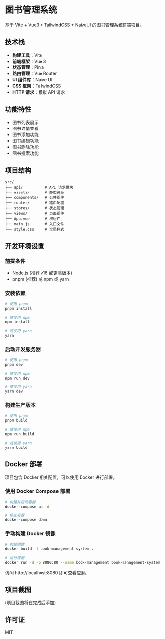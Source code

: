 # 图书管理系统

基于 Vite + Vue3 + TailwindCSS + NaiveUI 的图书管理系统前端项目。

## 技术栈

- **构建工具**：Vite
- **前端框架**：Vue 3
- **状态管理**：Pinia
- **路由管理**：Vue Router
- **UI 组件库**：Naive UI
- **CSS 框架**：TailwindCSS
- **HTTP 请求**：模拟 API 请求

## 功能特性

- 图书列表展示
- 图书详情查看
- 图书添加功能
- 图书编辑功能
- 图书删除功能
- 图书搜索功能

## 项目结构

```
src/
├── api/          # API 请求模块
├── assets/       # 静态资源
├── components/   # 公共组件
├── router/       # 路由配置
├── stores/       # 状态管理
├── views/        # 页面组件
├── App.vue       # 根组件
├── main.js       # 入口文件
└── style.css     # 全局样式
```

## 开发环境设置

### 前提条件

- Node.js (推荐 v16 或更高版本)
- pnpm (推荐) 或 npm 或 yarn

### 安装依赖

```bash
# 使用 pnpm
pnpm install

# 或使用 npm
npm install

# 或使用 yarn
yarn
```

### 启动开发服务器

```bash
# 使用 pnpm
pnpm dev

# 或使用 npm
npm run dev

# 或使用 yarn
yarn dev
```

### 构建生产版本

```bash
# 使用 pnpm
pnpm build

# 或使用 npm
npm run build

# 或使用 yarn
yarn build
```

## Docker 部署

项目包含 Docker 相关配置，可以使用 Docker 进行部署。

### 使用 Docker Compose 部署

```bash
# 构建并启动容器
docker-compose up -d

# 停止容器
docker-compose down
```

### 手动构建 Docker 镜像

```bash
# 构建镜像
docker build -t book-management-system .

# 运行容器
docker run -d -p 8080:80 --name book-management book-management-system
```

访问 http://localhost:8080 即可查看应用。

## 项目截图

(项目截图将在完成后添加)

## 许可证

MIT
